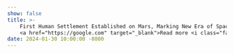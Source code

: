 ```yaml
---
show: false
title: >-
    First Human Settlement Established on Mars, Marking New Era of Space Exploration.
    <a href="https://google.com" target="_blank">Read more <i class="fas fa-angle-double-right"></i></a>
date: 2024-01-30 10:00:00 -0800
---
```

